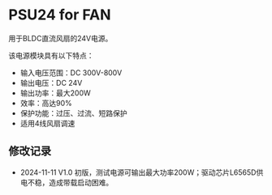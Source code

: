 # PSU24 for FAN

用于BLDC直流风扇的24V电源。

该电源模块具有以下特点：

- 输入电压范围：DC 300V-800V
- 输出电压：DC 24V
- 输出功率：最大200W
- 效率：高达90%
- 保护功能：过压、过流、短路保护
- 适用4线风扇调速

## 修改记录

- 2024-11-11 V1.0 初版，测试电源可输出最大功率200W；驱动芯片L6565D供电不稳，造成带载启动困难。

